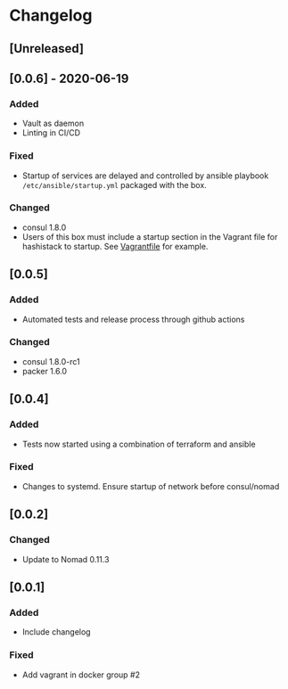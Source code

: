 # Changelog

## [Unreleased]

## [0.0.6] - 2020-06-19
### Added
- Vault as daemon
- Linting in CI/CD

### Fixed
- Startup of services are delayed and controlled by ansible playbook `
/etc/ansible/startup.yml` packaged with the box.

### Changed
- consul 1.8.0
- Users of this box must include a startup section in the Vagrant file for
hashistack to startup. See [Vagrantfile](Vagrantfile) for example.

## [0.0.5]
### Added
- Automated tests and release process through github actions

### Changed
- consul 1.8.0-rc1
- packer 1.6.0

## [0.0.4]
### Added
- Tests now started using a combination of terraform and ansible

### Fixed
- Changes to systemd. Ensure startup of network before consul/nomad

## [0.0.2]
### Changed
- Update to Nomad 0.11.3

## [0.0.1]
### Added
- Include changelog

### Fixed
- Add vagrant in docker group #2
